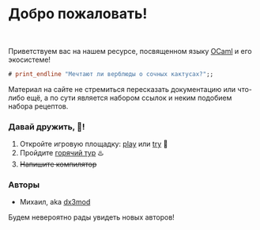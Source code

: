 # Добро пожаловать!

<br>

Приветствуем вас на нашем ресурсе, посвященном языку [OCaml] и его экосистеме!

```ocaml
# print_endline "Мечтают ли верблюды о сочных кактусах?";;
```

Материал на сайте не стремиться пересказать документацию или что-либо ещё,
а по сути является набором ссылок и неким подобием набора рецептов.

### Давай дружить, :camel:!

1. Откройте игровую площадку: [play](https://ocaml.org/play) или [try](https://try.ocamlpro.com/) :playground_slide:
2. Пройдите [горячий тур](https://ocaml.org/docs/tour-of-ocaml) :hotsprings: 
3. ~~Напишите компилятор~~

### Авторы

- Михаил, aka [dx3mod](https://dx3mod.ru)

Будем невероятно рады увидеть новых авторов!

[OCaml]:https://ocaml.org/
